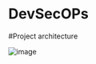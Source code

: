 # DevSecOPs

#Project architecture

![image](https://github.com/user-attachments/assets/1fb1427e-bf0d-45af-8df8-a276798001e2)
